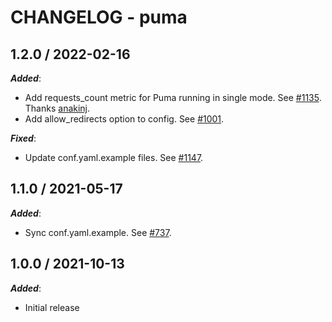 # CHANGELOG - puma

## 1.2.0 / 2022-02-16

***Added***: 

* Add requests_count metric for Puma running in single mode. See [#1135](https://github.com/DataDog/integrations-extras/pull/1135). Thanks [anakinj](https://github.com/anakinj).
* Add allow_redirects option to config. See [#1001](https://github.com/DataDog/integrations-extras/pull/1001).

***Fixed***: 

* Update conf.yaml.example files. See [#1147](https://github.com/DataDog/integrations-extras/pull/1147).


## 1.1.0 / 2021-05-17

***Added***: 

* Sync conf.yaml.example. See [#737](https://github.com/DataDog/integrations-extras/pull/737).


## 1.0.0 / 2021-10-13

***Added***:

* Initial release
